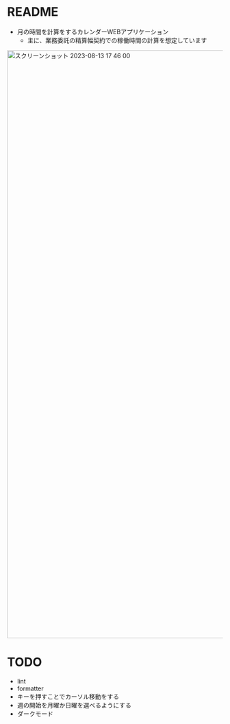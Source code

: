 # README

* 月の時間を計算をするカレンダーWEBアプリケーション
  * 主に、業務委託の精算幅契約での稼働時間の計算を想定しています

<img width="1373" alt="スクリーンショット 2023-08-13 17 46 00" src="https://github.com/jiikko/monthly_hours_manager/assets/1664497/cc088a5c-909c-49f0-b05c-01bf7b0ade6a">

# TODO

* lint
* formatter
* キーを押すことでカーソル移動をする
* 週の開始を月曜か日曜を選べるようにする
* ダークモード
